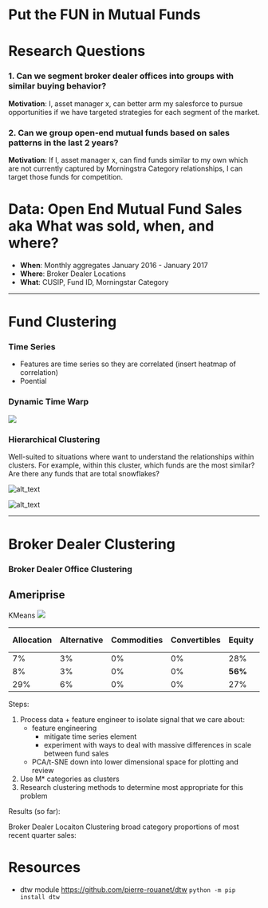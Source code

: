 # Put the FUN in Mutual Funds

# Research Questions
  
  ### 1. Can we segment broker dealer offices into groups with similar buying behavior?
  **Motivation**: I, asset manager x, can better arm my salesforce to pursue opportunities if we have targeted strategies for each segment of the market.
    
  ### 2. Can we group open-end mutual funds based on sales patterns in the last 2 years?
 **Motivation**: If I, asset manager x, can find funds similar to my own which are not currently captured by Morningstra Category relationships, I can target those funds for competition.


# Data: Open End Mutual Fund Sales aka What was sold, when, and where?
  - **When**: Monthly aggregates January 2016 - January 2017
  - **Where**: Broker Dealer Locations
  - **What**: CUSIP, Fund ID, Morningstar Category

----

# Fund Clustering

### Time Series
- Features are time series so they are correlated
(insert heatmap of correlation)
- Poential 

### Dynamic Time Warp

![](https://github.com/frechfrechfrech/Mutual-Fund-Market-Clusters/blob/master/images/time_warp.jpg)

### Hierarchical Clustering

Well-suited to situations where want to understand the relationships within clusters. For example, within this cluster, which funds are the most similar? Are there any funds that are total snowflakes?

![alt_text](link_to_dendrogram)


![alt_text](https://media.giphy.com/media/zcVOyJBHYZvX2/giphy.gif "ugh")

---

# Broker Dealer Clustering

### Broker Dealer Office Clustering

## Ameriprise

KMeans
![](https://github.com/frechfrechfrech/Mutual-Fund-Market-Clusters/blob/master/images/amp_pca_kmeans.png)


Allocation | Alternative	| Commodities	| Convertibles |	Equity  | Fixed Income	| Tax Preferred 
--- | --- | --- | --- | --- | --- | --- 
7%	|3%	|0%	|0%	|28%	|**56%**	|6%
8%	|3%	|0%	|0%	|**56%**	|27%|	6%
29%	|6%	|0%	|0%	|27%	|25%	|12%



Steps:
1. Process data + feature engineer to isolate signal that we care about:
    - feature engineering
        - mitigate time series element
        - experiment with ways to deal with massive differences in scale between fund sales
    - PCA/t-SNE down into lower dimensional space for plotting and review
2. Use M* categories as clusters
3. Research clustering methods to determine most appropriate for this problem


Results (so far):





Broker Dealer Locaiton Clustering broad category proportions of most recent quarter sales:




# Resources
- dtw module https://github.com/pierre-rouanet/dtw
    ```python -m pip install dtw```
